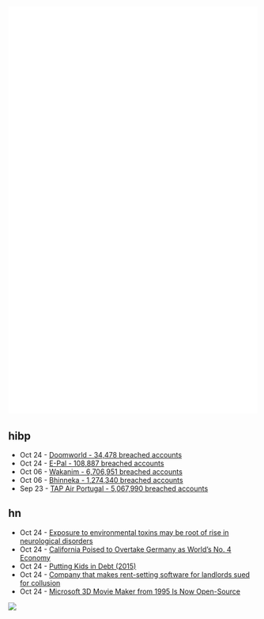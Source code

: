 ![Metrics](https://raw.githubusercontent.com/phixion/phixion/master/metrics.svg)

## hibp

<!--
for https://github.com/phixion/phixion/blob/main/.github/workflows/feeds.yml
-->
<!--START_SECTION:haveibeenpwnd-->
- Oct 24 - [Doomworld - 34,478 breached accounts](https://haveibeenpwned.com/PwnedWebsites#Doomworld)
- Oct 24 - [E-Pal - 108,887 breached accounts](https://haveibeenpwned.com/PwnedWebsites#EPal)
- Oct 06 - [Wakanim - 6,706,951 breached accounts](https://haveibeenpwned.com/PwnedWebsites#Wakanim)
- Oct 06 - [Bhinneka - 1,274,340 breached accounts](https://haveibeenpwned.com/PwnedWebsites#Bhinneka)
- Sep 23 - [TAP Air Portugal - 5,067,990 breached accounts](https://haveibeenpwned.com/PwnedWebsites#TAPAirPortugal)
<!--END_SECTION:haveibeenpwnd-->

## hn

<!--
for https://github.com/phixion/phixion/blob/main/.github/workflows/feeds.yml
-->
<!--START_SECTION:hn-->
- Oct 24 - [Exposure to environmental toxins may be root of rise in neurological disorders](https://www.theguardian.com/us-news/2022/oct/23/environmental-toxins-neurological-disorders-parkinsons-alzheimers)
- Oct 24 - [California Poised to Overtake Germany as World’s No. 4 Economy](https://www.washingtonpost.com/business/energy/california-poised-to-overtakegermany-as-worlds-no-4-economy/2022/10/24/d4df35a2-538b-11ed-ac8b-08bbfab1c5a5_story.html)
- Oct 24 - [Putting Kids in Debt (2015)](https://idiallo.com/blog/too-young-for-big-school-debt)
- Oct 24 - [Company that makes rent-setting software for landlords sued for collusion](https://www.propublica.org/article/realpage-accused-of-collusion-in-new-lawsuit)
- Oct 24 - [Microsoft 3D Movie Maker from 1995 Is Now Open-Source](https://www.howtogeek.com/803277/microsoft-3d-movie-maker-from-1995-is-now-open-source/)
<!--END_SECTION:hn-->

<!--
for https://yhype.me
-->
![](https://hit.yhype.me/github/profile?user_id=13013670)
